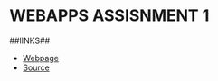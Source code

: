 #  WEBAPPS ASSISNMENT 1 #

##lINKS##
- [Webpage](https://www.google.com "Working With Markdown Webpage")
- [Source](https://github.com/profcase/working-with-markdown "Working With Markdown Source")


